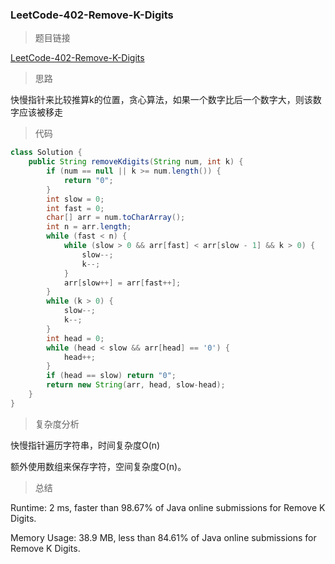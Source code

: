 ### LeetCode-402-Remove-K-Digits

> 题目链接

[LeetCode-402-Remove-K-Digits](https://leetcode.com/problems/remove-k-digits/)

> 思路

快慢指针来比较推算k的位置，贪心算法，如果一个数字比后一个数字大，则该数字应该被移走

> 代码

```java
class Solution {
    public String removeKdigits(String num, int k) {
        if (num == null || k >= num.length()) {
            return "0";
        }
        int slow = 0;
        int fast = 0;
        char[] arr = num.toCharArray();
        int n = arr.length;
        while (fast < n) {
            while (slow > 0 && arr[fast] < arr[slow - 1] && k > 0) {
                slow--;
                k--;
            }
            arr[slow++] = arr[fast++];
        }
        while (k > 0) {
            slow--;
            k--;
        }
        int head = 0;
        while (head < slow && arr[head] == '0') {
            head++;
        }
        if (head == slow) return "0";
        return new String(arr, head, slow-head);
    }
}
```

> 复杂度分析

快慢指针遍历字符串，时间复杂度O(n)

额外使用数组来保存字符，空间复杂度O(n)。

> 总结

Runtime: 2 ms, faster than 98.67% of Java online submissions for Remove K Digits.

Memory Usage: 38.9 MB, less than 84.61% of Java online submissions for Remove K Digits.
